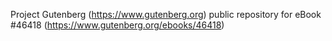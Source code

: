 Project Gutenberg (https://www.gutenberg.org) public repository for eBook #46418 (https://www.gutenberg.org/ebooks/46418)
